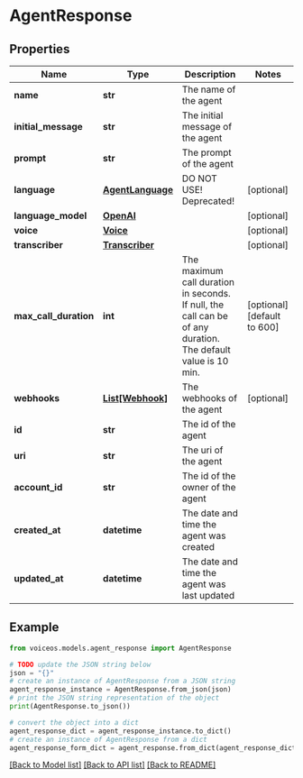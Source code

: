 # AgentResponse


## Properties

Name | Type | Description | Notes
------------ | ------------- | ------------- | -------------
**name** | **str** | The name of the agent | 
**initial_message** | **str** | The initial message of the agent | 
**prompt** | **str** | The prompt of the agent | 
**language** | [**AgentLanguage**](AgentLanguage.md) | DO NOT USE! Deprecated! | [optional] 
**language_model** | [**OpenAI**](OpenAI.md) |  | [optional] 
**voice** | [**Voice**](Voice.md) |  | [optional] 
**transcriber** | [**Transcriber**](Transcriber.md) |  | [optional] 
**max_call_duration** | **int** | The maximum call duration in seconds. If null, the call can be of any duration. The default value is 10 min. | [optional] [default to 600]
**webhooks** | [**List[Webhook]**](Webhook.md) | The webhooks of the agent | [optional] 
**id** | **str** | The id of the agent | 
**uri** | **str** | The uri of the agent | 
**account_id** | **str** | The id of the owner of the agent | 
**created_at** | **datetime** | The date and time the agent was created | 
**updated_at** | **datetime** | The date and time the agent was last updated | 

## Example

```python
from voiceos.models.agent_response import AgentResponse

# TODO update the JSON string below
json = "{}"
# create an instance of AgentResponse from a JSON string
agent_response_instance = AgentResponse.from_json(json)
# print the JSON string representation of the object
print(AgentResponse.to_json())

# convert the object into a dict
agent_response_dict = agent_response_instance.to_dict()
# create an instance of AgentResponse from a dict
agent_response_form_dict = agent_response.from_dict(agent_response_dict)
```
[[Back to Model list]](../README.md#documentation-for-models) [[Back to API list]](../README.md#documentation-for-api-endpoints) [[Back to README]](../README.md)


